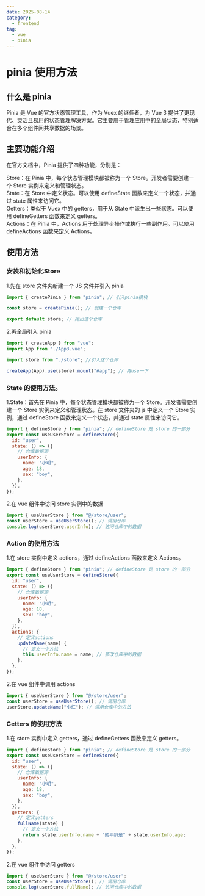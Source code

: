 ```yaml
---
date: 2025-08-14
category:
  - frontend
tag:
  - vue
  - pinia
---
```


# pinia 使用方法

## 什么是 pinia

Pinia 是 Vue 的官方状态管理工具，作为 Vuex 的继任者，为 Vue 3 提供了更现代、灵活且易用的状态管理解决方案。它主要用于管理应用中的全局状态，特别适合在多个组件间共享数据的场景。

## 主要功能介绍

在官方文档中，Pinia 提供了四种功能，分别是：

Store：在 Pinia 中，每个状态管理模块都被称为一个 Store。开发者需要创建一个 Store 实例来定义和管理状态。  
State：在 Store 中定义状态。可以使用 defineState 函数来定义一个状态，并通过 state 属性来访问它。  
Getters：类似于 Vuex 中的 getters，用于从 State 中派生出一些状态。可以使用 defineGetters 函数来定义 getters。     
Actions：在 Pinia 中，Actions 用于处理异步操作或执行一些副作用。可以使用 defineActions 函数来定义 Actions。

## 使用方法

### 安装和初始化Store

1.先在 store 文件夹新建一个 JS 文件并引入 pinia

```js
import { createPinia } from "pinia"; // 引入pinia模块

const store = createPinia(); // 创建一个仓库

export default store; // 抛出这个仓库
```

2.再全局引入 pinia

```js
import { createApp } from "vue";
import App from "./App3.vue";

import store from "./store"; //引入这个仓库

createApp(App).use(store).mount("#app"); // 再use一下
```

### State 的使用方法。

1.State：首先在 Pinia 中，每个状态管理模块都被称为一个 Store。开发者需要创建一个 Store 实例来定义和管理状态。在 store 文件夹的 js 中定义一个 Store 实例，通过 defineStore 函数来定义一个状态，并通过 state 属性来访问它。

```js
import { defineStore } from "pinia"; // defineStore 是 store 的一部分
export const useUserStore = defineStore({
  id: "user",
  state: () => ({
    // 仓库数据源
    userInfo: {
      name: "小明",
      age: 18,
      sex: "boy",
    },
  }),
});
```

2.在 vue 组件中访问 store 实例中的数据

```js
import { useUserStore } from "@/store/user";
const userStore = useUserStore(); // 调用仓库
console.log(userStore.userInfo); // 访问仓库中的数据
```

### Action 的使用方法

1.在 store 实例中定义 actions，通过 defineActions 函数来定义 Actions。

```js
import { defineStore } from "pinia"; // defineStore 是 store 的一部分
export const useUserStore = defineStore({
  id: "user",
  state: () => ({
    // 仓库数据源
    userInfo: {
      name: "小明",
      age: 18,
      sex: "boy",
    },
  }),
  actions: {
    // 定义actions
    updateName(name) {
      // 定义一个方法
      this.userInfo.name = name; // 修改仓库中的数据
    },
  },
});
```

2.在 vue 组件中调用 actions

```js
import { useUserStore } from "@/store/user";
const userStore = useUserStore(); // 调用仓库
userStore.updateName("小红"); // 调用仓库中的方法
```

### Getters 的使用方法

1.在 store 实例中定义 getters，通过 defineGetters 函数来定义 getters。

```js
import { defineStore } from "pinia"; // defineStore 是 store 的一部分
export const useUserStore = defineStore({
  id: "user",
  state: () => ({
    // 仓库数据源
    userInfo: {
      name: "小明",
      age: 18,
      sex: "boy",
    },
  }),
  getters: {
    // 定义getters
    fullName(state) {
      // 定义一个方法
      return state.userInfo.name + "的年龄是" + state.userInfo.age;
    },
  },
});
```

2.在 vue 组件中访问 getters

```js
import { useUserStore } from "@/store/user";
const userStore = useUserStore(); // 调用仓库
console.log(userStore.fullName); // 访问仓库中的数据
```
